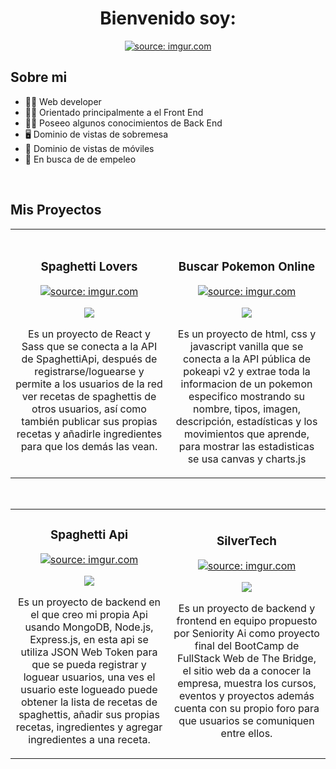 <div align="center">
<h1 align="center">Bienvenido soy: </h1>
<a href=""><img src="https://i.imgur.com/XiktXlR.png" title="source: imgur.com" /></a>
</div>

## Sobre mi
 
- 🧑‍💻 Web developer
- 🤵‍♂️ Orientado principalmente a el Front End 
- 👨‍🔧 Poseeo algunos conocimientos de Back End
- 🖥️ Dominio de vistas de sobremesa
- 📲 Dominio de vistas de móviles
- 💼 En busca de de empeleo
<br>

## Mis Proyectos 
<table>
<tr>
<td width="50%">
<h3 align="center">Spaghetti Lovers</h3>
<div align="center">
<a href="https://github.com/LuisFPE/SpaghettiLovers" target="_blank">
<img src="https://i.imgur.com/l8Clmfs.png" title="source: imgur.com" />
</a>
<p>
<a href="https://github.com/LuisFPE/SpaghettiLovers" target="_blank">
<img src="https://img.shields.io/badge/CÓDIGO-ff9?style=for-the-badge&logo=github&logoColor=white&labelColor=rgb(204, 133, 255)&color=rgb(204, 133, 255)">
</a>
</p>
<p>Es un proyecto de React y Sass que se conecta a la API de SpaghettiApi, después de registrarse/loguearse y permite a los usuarios de la red ver recetas de spaghettis de otros usuarios, así como también publicar sus propias recetas y añadirle ingredientes para que los demás las vean.</p>
</div>
                                                                                      
</td>

<td width="50%">
               <br>
<h3 align="center">Buscar Pokemon Online</h3>
<div align="center">
<a href="https://github.com/LuisFPE/BuscarPokemonOnline.com" target="_blank">
<img src="https://i.imgur.com/vBqxiv1.png" title="source: imgur.com" />
</a>
<p>
<a href="https://github.com/LuisFPE/BuscarPokemonOnline.com" target="_blank">
<img src="https://img.shields.io/badge/CÓDIGO-ff9?style=for-the-badge&logo=github&logoColor=white&labelColor=rgb(204, 133, 255)&color=rgb(204, 133, 255)">
</a>
</p>
<p>Es un proyecto de html, css y javascript vanilla que se conecta a la API pública de pokeapi v2 y extrae toda la informacion de un pokemon especifico mostrando su nombre, tipos, imagen, descripción, estadísticas y los movimientos que aprende, para mostrar las estadisticas se usa canvas y charts.js</p>
</div>                                                             
</table>                                                                                 
</div>
<br>

<table>
<tr>
<td width="50%">
<h3 align="center">Spaghetti Api</h3>
<div align="center">
<a href="https://github.com/LuisFPE/SpaghettiApi" target="_blank">
<img src="https://i.imgur.com/Z7LXiKv.png" title="source: imgur.com" />
</a>
<p>
<a href="https://github.com/LuisFPE/SpaghettiApi" target="_blank">
<img src="https://img.shields.io/badge/CÓDIGO-ff9?style=for-the-badge&logo=github&logoColor=white&labelColor=rgb(204, 133, 255)&color=rgb(204, 133, 255)">
</a>
</p>
<p>Es un proyecto de backend en el que creo mi propia Api usando MongoDB, Node.js, Express.js, en esta api se utiliza JSON Web Token para que se pueda registrar y loguear usuarios, una ves el usuario este logueado puede obtener la lista de recetas de spaghettis, añadir sus propias recetas, ingredientes y agregar ingredientes a una receta.</p>
</div>
                                                                                      
</td>       

<td width="50%">
<h3 align="center">SilverTech</h3>
<div align="center">
<a href="https://github.com/LuisFPE/SeniorityAi" target="_blank">
<img src="https://i.imgur.com/zpxMcd4.png" title="source: imgur.com" />
</a>
<p>
<a href="https://github.com/LuisFPE/SeniorityAi" target="_blank">
<img src="https://img.shields.io/badge/CÓDIGO-ff9?style=for-the-badge&logo=github&logoColor=white&labelColor=rgb(204, 133, 255)&color=rgb(204, 133, 255)">
</a>
</p>
<p>Es un proyecto de backend y frontend en equipo propuesto por Seniority Ai como proyecto final del BootCamp de FullStack Web de The Bridge, el sitio web da a conocer la empresa, muestra los cursos, eventos y proyectos además cuenta con su propio foro para que usuarios se comuniquen entre ellos.</p>

</div>
                                                                                      
</td>  
</table>                                                                                 
</div>
<br>


